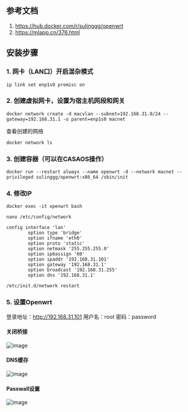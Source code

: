 ## 参考文档
1. https://hub.docker.com/r/sulinggg/openwrt
2. https://mlapp.cn/376.html

## 安装步骤

### 1. 网卡（LAN口）开启混杂模式
```shell
ip link set enp1s0 promisc on 
```

### 2. 创建虚拟网卡，设置为宿主机网段和网关
```shell
docker network create -d macvlan --subnet=192.168.31.0/24 --gateway=192.168.31.1 -o parent=enp1s0 macnet
````

查看创建的网络
```shell
docker network ls
```

### 3. 创建容器（可以在CASAOS操作）
```shell
docker run --restart always --name openwrt -d --network macnet --privileged sulinggg/openwrt:x86_64	/sbin/init
```

### 4. 修改IP
```shell
docker exec -it openwrt bash

nano /etc/config/network

config interface 'lan'
        option type 'bridge'
        option ifname 'eth0'
        option proto 'static'
        option netmask '255.255.255.0'
        option ip6assign '60'
        option ipaddr '192.168.31.101'
        option gateway '192.168.31.1'
        option broadcast '192.168.31.255'
        option dns '192.168.31.1'

/etc/init.d/network restart

```

### 5. 设置Openwrt

登录地址：http://192.168.31.101
用户名：root
密码：password

#### 关闭桥接
![image](https://github.com/chenyjc/home-lab/assets/17583587/8b048f8b-13bd-4958-b923-e6a0dc77603a)

#### DNS缓存
![image](https://github.com/chenyjc/home-lab/assets/17583587/333ec8ad-46b8-47dd-9987-e20ff7ee8e13)

#### Passwall设置
![image](https://github.com/chenyjc/home-lab/assets/17583587/f3a74a76-71b4-4bd9-bf7b-b0f4c8e8127f)

        
